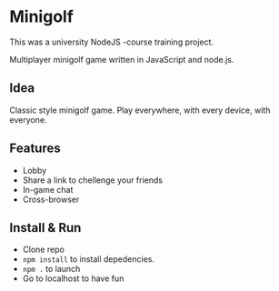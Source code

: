 Minigolf
========

This was a university NodeJS -course training project.

Multiplayer minigolf game written in JavaScript and node.js.

Idea
----
Classic style minigolf game. Play everywhere, with every device, with everyone.

Features
--------
- Lobby
- Share a link to chellenge your friends
- In-game chat
- Cross-browser

Install & Run
---
- Clone repo
- `npm install` to install depedencies.
- `npm .` to launch
- Go to localhost to have fun
